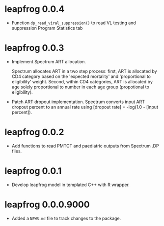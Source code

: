 # leapfrog 0.0.4

* Function `dp_read_viral_suppression()` to read VL testing and suppression Program Statistics tab

# leapfrog 0.0.3

* Implement Spectrum ART allocation.
  
  Spectrum allocates ART in a two step process: first, ART is allocated by CD4 category based
  on the 'expected mortality' and 'proportional to eligibility' weight. Second, within 
  CD4 categories, ART is allocated by age solely proportional to number in each age 
  group (propotional to eligibility).

* Patch ART dropout implementation. Spectrum converts input ART dropout percent to an 
  annual rate using [dropout rate] = -log(1.0 - [input percent]).

# leapfrog 0.0.2

* Add functions to read PMTCT and paediatric outputs from Spectrum .DP files.

# leapfrog 0.0.1

* Develop leapfrog model in templated C++ with R wrapper.

# leapfrog 0.0.0.9000

* Added a `NEWS.md` file to track changes to the package.
